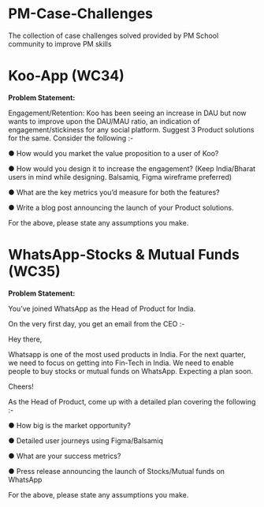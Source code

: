 # PM-Case-Challenges
The collection of case challenges solved provided by PM School community to improve PM skills

# Koo-App (WC34)
**Problem Statement:**

Engagement/Retention:
Koo has been seeing an increase in DAU but now wants to improve upon the DAU/MAU ratio,
an indication of engagement/stickiness for any social platform. Suggest 3 Product solutions for
the same. Consider the following :-

● How would you market the value proposition to a user of Koo?

● How would you design it to increase the engagement? (Keep India/Bharat users in mind while designing. Balsamiq, Figma wireframe preferred)

● What are the key metrics you’d measure for both the features?

● Write a blog post announcing the launch of your Product solutions.

For the above, please state any assumptions you make.


# WhatsApp-Stocks & Mutual Funds (WC35)
**Problem Statement:**

You’ve joined WhatsApp as the Head of Product for India.

On the very first day, you get an email from the CEO :-

Hey there,

Whatsapp is one of the most used products in India. For the next quarter, we need to
focus on getting into Fin-Tech in India. We need to enable people to buy stocks or
mutual funds on WhatsApp. Expecting a plan soon.

Cheers!

As the Head of Product, come up with a detailed plan covering the following :-

● How big is the market opportunity?

● Detailed user journeys using Figma/Balsamiq

● What are your success metrics?

● Press release announcing the launch of Stocks/Mutual funds on WhatsApp

For the above, please state any assumptions you make.
